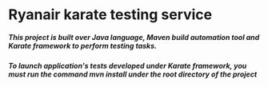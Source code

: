 # Ryanair karate testing service

##### This project is built over Java language, Maven build automation tool and Karate framework to perform testing tasks.

##### To launch application's tests developed under Karate framework, you must run the command _mvn install_ under the root directory of the project